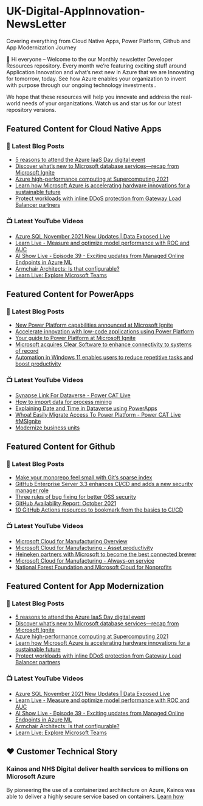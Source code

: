 # UK-Digital-AppInnovation-NewsLetter

Covering everything from Cloud Native Apps, Power Platform, Github and App Modernization Journey

👋 Hi everyone – Welcome to the our Monthly newsletter Developer Resources repository. Every month we’re featuring exciting stuff around Application Innovation and what’s next new in Azure that we are Innovating for tomorrow, today. See how Azure enables your organization to invent with purpose through our ongoing technology investments..


We hope that these resources will help you innovate and address the real-world needs of your organizations. Watch us and star us for our latest repository versions.

## Featured Content for Cloud Native Apps


### 📝 Latest Blog Posts

    
<!-- BLOGCNA:START -->
- [5 reasons to attend the Azure IaaS Day digital event](https://azure.microsoft.com/blog/5-reasons-to-attend-the-azure-iaas-day-digital-event/)
- [Discover what’s new to Microsoft database services—recap from Microsoft Ignite ](https://azure.microsoft.com/blog/discover-what-s-new-to-microsoft-database-services-recap-from-microsoft-ignite/)
- [Azure high-performance computing at Supercomputing 2021](https://azure.microsoft.com/blog/azure-highperformance-computing-at-supercomputing-2021/)
- [Learn how Microsoft Azure is accelerating hardware innovations for a sustainable future](https://azure.microsoft.com/blog/learn-how-microsoft-azure-is-accelerating-hardware-innovations-for-a-sustainable-future/)
- [Protect workloads with inline DDoS protection from Gateway Load Balancer partners](https://azure.microsoft.com/blog/protect-workloads-with-inline-ddos-protection-from-gateway-load-balancer-partners/)
<!-- BLOGCNA:END -->

### 📺 Latest YouTube Videos

 
<!-- YOUTUBECNA:START -->
- [Azure SQL November 2021 New Updates | Data Exposed Live](https://www.youtube.com/watch?v=FnLuXDdGmTE)
- [Learn Live - Measure and optimize model performance with ROC and AUC](https://www.youtube.com/watch?v=zLwKJ0uPSNk)
- [AI Show Live - Episode 39 - Exciting updates from Managed Online Endpoints in Azure ML](https://www.youtube.com/watch?v=xIEEiXPLt4o)
- [Armchair Architects: Is that configurable?](https://www.youtube.com/watch?v=cp4chQY8z0k)
- [Learn Live: Explore Microsoft Teams](https://www.youtube.com/watch?v=B3jsJ13tebk)
<!-- YOUTUBECNA:END -->

##  Featured Content for PowerApps
### 📝 Latest Blog Posts
<!-- BLOGPOWER:START -->
- [New Power Platform capabilities announced at Microsoft Ignite](https://cloudblogs.microsoft.com/powerplatform/2021/11/02/new-power-platform-capabilities-announced-at-microsoft-ignite/)
- [Accelerate innovation with low-code applications using Power Platform](https://cloudblogs.microsoft.com/powerplatform/2021/11/02/accelerate-innovation-with-low-code-applications-using-power-platform/)
- [Your guide to Power Platform at Microsoft Ignite](https://cloudblogs.microsoft.com/powerplatform/2021/10/26/your-guide-to-power-platform-at-microsoft-ignite/)
- [Microsoft acquires Clear Software to enhance connectivity to systems of record](https://cloudblogs.microsoft.com/powerplatform/2021/10/22/microsoft-acquires-clear-software-to-enhance-connectivity-to-systems-of-record/)
- [Automation in Windows 11 enables users to reduce repetitive tasks and boost productivity](https://cloudblogs.microsoft.com/powerplatform/2021/10/04/automation-in-windows-11-enables-users-to-reduce-repetitive-tasks-and-boost-productivity/)
<!-- BLOGPOWER:END -->
 ### 📺 Latest YouTube Videos
    
<!-- YOUTUBEPOWER:START -->
- [Synapse Link For Dataverse - Power CAT Live](https://www.youtube.com/watch?v=3SGt8eiZH-A)
- [How to import data for process mining](https://www.youtube.com/watch?v=R2KoxKfMaPw)
- [Explaining Date and Time in Dataverse using PowerApps](https://www.youtube.com/watch?v=cFxmRHt8uzg)
- [Whoa! Easily Migrate Access To Power Platform - Power CAT Live #MSIgnite](https://www.youtube.com/watch?v=X3Bmfi6SkYM)
- [Modernize business units](https://www.youtube.com/watch?v=NBBYinF9B7g)
<!-- YOUTUBEPOWER:END -->

##  Featured Content for Github
### 📝 Latest Blog Posts
<!-- BLOGGITHUB:START -->
- [Make your monorepo feel small with Git’s sparse index](https://github.blog/2021-11-10-make-your-monorepo-feel-small-with-gits-sparse-index/)
- [GitHub Enterprise Server 3.3 enhances CI/CD and adds a new security manager role](https://github.blog/2021-11-09-github-enterprise-server-3-3-enhances-ci-cd-and-adds-a-new-security-manager-role/)
- [Three rules of bug fixing for better OSS security](https://github.blog/2021-11-09-three-rules-bug-fixing-better-oss-security/)
- [GitHub Availability Report: October 2021](https://github.blog/2021-11-04-github-availability-report-october-2021/)
- [10 GitHub Actions resources to bookmark from the basics to CI/CD](https://github.blog/2021-11-04-10-github-actions-resources-basics-ci-cd/)
<!-- BLOGGITHUB:END -->
### 📺 Latest YouTube Videos
<!-- YOUTUBEGITHUB:START -->
- [Microsoft Cloud for Manufacturing Overview](https://www.youtube.com/watch?v=sBFwo-QzaYo)
- [Microsoft Cloud for Manufacturing - Asset productivity](https://www.youtube.com/watch?v=qv1syj2Xxts)
- [Heineken partners with Microsoft to become the best connected brewer](https://www.youtube.com/watch?v=C6dq5bPGcNs)
- [Microsoft Cloud for Manufacturing - Always-on service](https://www.youtube.com/watch?v=5XEGmgjMe_c)
- [National Forest Foundation and Microsoft Cloud for Nonprofits](https://www.youtube.com/watch?v=A9Gat-k0Puk)
<!-- YOUTUBEGITHUB:END -->
##  Featured Content for App Modernization
### 📝 Latest Blog Posts
<!-- BLOGAPPMOD:START -->
- [5 reasons to attend the Azure IaaS Day digital event](https://azure.microsoft.com/blog/5-reasons-to-attend-the-azure-iaas-day-digital-event/)
- [Discover what’s new to Microsoft database services—recap from Microsoft Ignite ](https://azure.microsoft.com/blog/discover-what-s-new-to-microsoft-database-services-recap-from-microsoft-ignite/)
- [Azure high-performance computing at Supercomputing 2021](https://azure.microsoft.com/blog/azure-highperformance-computing-at-supercomputing-2021/)
- [Learn how Microsoft Azure is accelerating hardware innovations for a sustainable future](https://azure.microsoft.com/blog/learn-how-microsoft-azure-is-accelerating-hardware-innovations-for-a-sustainable-future/)
- [Protect workloads with inline DDoS protection from Gateway Load Balancer partners](https://azure.microsoft.com/blog/protect-workloads-with-inline-ddos-protection-from-gateway-load-balancer-partners/)
<!-- BLOGAPPMOD:END -->
### 📺 Latest YouTube Videos
<!-- YOUTUBEAPPMOD:START -->
- [Azure SQL November 2021 New Updates | Data Exposed Live](https://www.youtube.com/watch?v=FnLuXDdGmTE)
- [Learn Live - Measure and optimize model performance with ROC and AUC](https://www.youtube.com/watch?v=zLwKJ0uPSNk)
- [AI Show Live - Episode 39 - Exciting updates from Managed Online Endpoints in Azure ML](https://www.youtube.com/watch?v=xIEEiXPLt4o)
- [Armchair Architects: Is that configurable?](https://www.youtube.com/watch?v=cp4chQY8z0k)
- [Learn Live: Explore Microsoft Teams](https://www.youtube.com/watch?v=B3jsJ13tebk)
<!-- YOUTUBEAPPMOD:END -->


## ♥️ Customer Technical Story 

### Kainos and NHS Digital deliver health services to millions on Microsoft Azure

By pioneering the use of a containerized architecture on Azure, Kainos was able to deliver a highly secure service based on containers. [Learn how](https://customers.microsoft.com/en-us/story/1368348549535774520-kainos-and-nhs-digital-deliver-health-services-to-millions-on-microsoft-azure)

